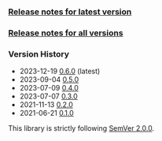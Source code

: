 ### [Release notes for latest version](latest.md)

### [Release notes for all versions](full.md)

### Version History

* 2023-12-19 [0.6.0](0.6.0.md) (latest)
* 2023-09-04 [0.5.0](0.5.0.md)
* 2023-07-09 [0.4.0](0.4.0.md)
* 2023-07-07 [0.3.0](0.3.0.md)
* 2021-11-13 [0.2.0](0.2.0.md)
* 2021-06-21 [0.1.0](0.1.0.md)


This library is strictly following [SemVer 2.0.0](https://semver.org/spec/v2.0.0.html).